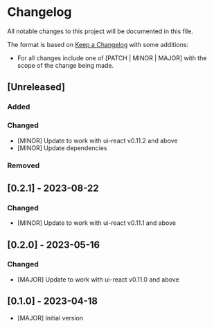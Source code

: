 # Changelog

All notable changes to this project will be documented in this file.

The format is based on [Keep a Changelog](https://keepachangelog.com/en/1.0.0/) with some additions:
- For all changes include one of [PATCH | MINOR | MAJOR] with the scope of the change being made.

## [Unreleased]

### Added

### Changed
- [MINOR] Update to work with ui-react v0.11.2 and above
- [MINOR] Update dependencies

### Removed

## [0.2.1] - 2023-08-22

### Changed
- [MINOR] Update to work with ui-react v0.11.1 and above

## [0.2.0] - 2023-05-16

### Changed
- [MAJOR] Update to work with ui-react v0.11.0 and above

## [0.1.0] - 2023-04-18

- [MAJOR] Initial version
